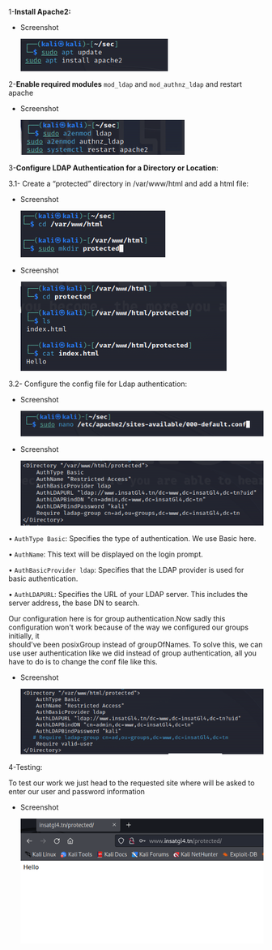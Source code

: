  1-**Install Apache2:**
    
   - Screenshot
        
        ![Untitled](pics/Untitled%2030.png)
        
    
   2-**Enable required modules** `mod_ldap` and `mod_authnz_ldap` and restart apache
    
   - Screenshot
        
        ![Untitled](pics/Untitled%2031.png)
        
    
   3-**Configure LDAP Authentication for a Directory or Location**:
    
   3.1- Create a “protected” directory in /var/www/html and add a html file:
    
   - Screenshot
        
        ![Untitled](pics/Untitled%2032.png)
        
   - Screenshot
        
        ![Untitled](pics/Untitled%2033.png)
        
    
   3.2- Configure the config file for Ldap authentication:
    
   - Screenshot
        
        ![Untitled](pics/Untitled%2034.png)
        
   - Screenshot
        
        ![Untitled](pics/Untitled%2035.png)
        
    
   • `AuthType Basic`: Specifies the type of authentication. We use Basic here.
    
   • `AuthName`: This text will be displayed on the login prompt.
    
   • `AuthBasicProvider ldap`: Specifies that the LDAP provider is used for basic authentication.
    
   • `AuthLDAPURL`: Specifies the URL of your LDAP server. This includes the server address, the base DN to search.
    
   Our configuration here is for group authentication.Now sadly this configuration won't work because of the way we configured our groups initially, it   
   should've been posixGroup instead of groupOfNames. To solve this, we can use user authentication like we did instead of group authentication, all you have 
   to do is to change the conf file like this.  

   - Screenshot
        
        ![Untitled](pics/Untitled%2038.png)
    
   4-Testing:
    
   To test our work we just head to the requested site where will be asked to enter our user and password information
    
   - Screenshot
        
        ![Untitled](pics/Untitled%2037.png)
